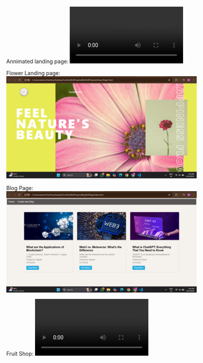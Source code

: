 Annimated landing page:
<video controls src="Scrolling Animation - Google Chrome 2025-06-13 19-10-42.mp4" title="Title"></video>

Flower Landing page:
![alt text](flower.png)

Blog Page:
![alt text](blog.png)

Fruit Shop:
<video controls src="Buy Fruits - Google Chrome 2024-11-02 19-29-26.mp4" title="Title"></video>
